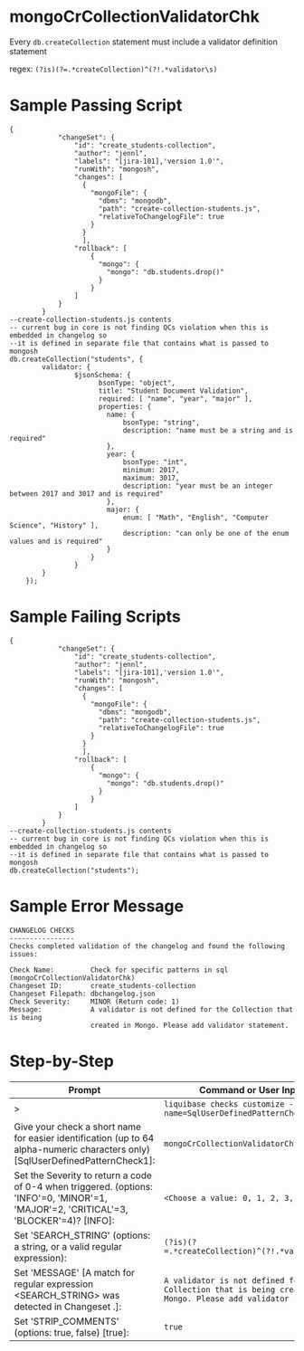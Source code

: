 # mongoCrCollectionValidatorChk

Every `db.createCollection` statement must include a validator definition statement

regex: `(?is)(?=.*createCollection)^(?!.*validator\s)`

# Sample Passing Script
``` mongosh 
{
            "changeSet": {
                "id": "create_students-collection",
                "author": "jennl",
                "labels": "[jira-101],'version 1.0'",
                "runWith": "mongosh",
                "changes": [
                  {
                    "mongoFile": {
                      "dbms": "mongodb",
                      "path": "create-collection-students.js",
                      "relativeToChangelogFile": true
                    }
                  }
                  ],       
                "rollback": [
                    {
                      "mongo": {
                        "mongo": "db.students.drop()"
                      }
                    }
                ]
            }    
        }
--create-collection-students.js contents
-- current bug in core is not finding QCs violation when this is embedded in changelog so
--it is defined in separate file that contains what is passed to mongosh
db.createCollection("students", {
        validator: {
                $jsonSchema: {
                      bsonType: "object",
                      title: "Student Document Validation",
                      required: [ "name", "year", "major" ],
                      properties: {
                        name: {
                            bsonType: "string",
                            description: "name must be a string and is required"
                        },
                        year: {
                            bsonType: "int",
                            minimum: 2017,
                            maximum: 3017,
                            description: "year must be an integer between 2017 and 3017 and is required"
                        },
                        major: {
                            enum: [ "Math", "English", "Computer Science", "History" ],
                            description: "can only be one of the enum values and is required"
                        }
                    }
                }
        }
    });

```
# Sample Failing Scripts
``` mongosh 
{
            "changeSet": {
                "id": "create_students-collection",
                "author": "jennl",
                "labels": "[jira-101],'version 1.0'",
                "runWith": "mongosh",
                "changes": [
                  {
                    "mongoFile": {
                      "dbms": "mongodb",
                      "path": "create-collection-students.js",
                      "relativeToChangelogFile": true
                    }
                  }
                  ],       
                "rollback": [
                    {
                      "mongo": {
                        "mongo": "db.students.drop()"
                      }
                    }
                ]
            }    
        }
--create-collection-students.js contents
-- current bug in core is not finding QCs violation when this is embedded in changelog so
--it is defined in separate file that contains what is passed to mongosh
db.createCollection("students");

```
# Sample Error Message
```
CHANGELOG CHECKS
----------------
Checks completed validation of the changelog and found the following issues:

Check Name:         Check for specific patterns in sql (mongoCrCollectionValidatorChk)
Changeset ID:       create_students-collection
Changeset Filepath: dbchangelog.json
Check Severity:     MINOR (Return code: 1)
Message:            A validator is not defined for the Collection that is being
                    created in Mongo. Please add validator statement.
```

# Step-by-Step
| Prompt | Command or User Input |
| ------ | ----------------------|
| > | `liquibase checks customize --check-name=SqlUserDefinedPatternCheck` |
| Give your check a short name for easier identification (up to 64 alpha-numeric characters only) [SqlUserDefinedPatternCheck1]: | `mongoCrCollectionValidatorChk` |
| Set the Severity to return a code of 0-4 when triggered. (options: 'INFO'=0, 'MINOR'=1, 'MAJOR'=2, 'CRITICAL'=3, 'BLOCKER'=4)? [INFO]: | `<Choose a value: 0, 1, 2, 3, 4>` |
| Set 'SEARCH_STRING' (options: a string, or a valid regular expression): | `(?is)(?=.*createCollection)^(?!.*validator\s)` |
| Set 'MESSAGE' [A match for regular expression <SEARCH_STRING> was detected in Changeset <CHANGESET>.]: | `A validator is not defined for the Collection that is being created in Mongo. Please add validator statement.` |
| Set 'STRIP_COMMENTS' (options: true, false) [true]: | `true` |
